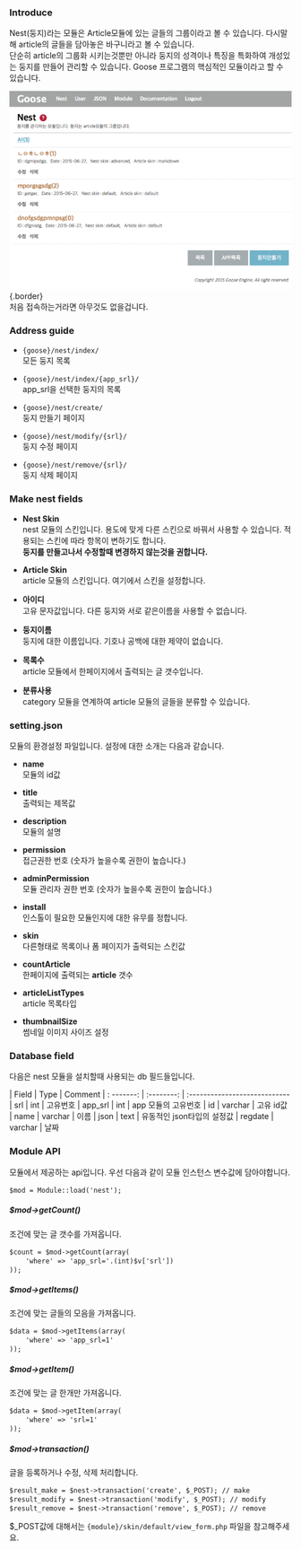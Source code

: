 ### Introduce
Nest(둥지)라는 모듈은 Article모듈에 있는 글들의 그룹이라고 볼 수 있습니다. 다시말해 article의 글들을 담아놓은 바구니라고 볼 수 있습니다.  
단순히 article의 그룹화 시키는것뿐만 아니라 둥지의 성격이나 특징을 특화하여 개성있는 둥지를 만들어 관리할 수 있습니다. Goose 프로그램의 핵심적인 모듈이라고 할 수 있습니다.

![nest index page](./assets/page-001.png) {.border}  
처음 접속하는거라면 아무것도 없을겁니다.


### Address guide
* `{goose}/nest/index/`  
모든 둥지 목록

* `{goose}/nest/index/{app_srl}/`  
app_srl을 선택한 둥지의 목록

* `{goose}/nest/create/`  
둥지 만들기 페이지

* `{goose}/nest/modify/{srl}/`  
둥지 수정 페이지

* `{goose}/nest/remove/{srl}/`  
둥지 삭제 페이지


### Make nest fields
* __Nest Skin__  
nest 모듈의 스킨입니다. 용도에 맞게 다른 스킨으로 바꿔서 사용할 수 있습니다. 적용되는 스킨에 따라 항목이 변하기도 합니다.  
__둥지를 만들고나서 수정할때 변경하지 않는것을 권합니다.__

* __Article Skin__  
article 모듈의 스킨입니다. 여기에서 스킨을 설정합니다.

* __아이디__  
고유 문자값입니다. 다른 둥지와 서로 같은이름을 사용할 수 없습니다.

* __둥지이름__  
둥지에 대한 이름입니다. 기호나 공백에 대한 제약이 없습니다.

* __목록수__  
article 모듈에서 한페이지에서 출력되는 글 갯수입니다.

* __분류사용__  
category 모듈을 연계하여 article 모듈의 글들을 분류할 수 있습니다.


### setting.json
모듈의 환경설정 파일입니다. 설정에 대한 소개는 다음과 같습니다.

* __name__  
모듈의 id값

* __title__  
출력되는 제목값

* __description__  
모듈의 설명

* __permission__  
접근권한 번호 (숫자가 높을수록 권한이 높습니다.)

* __adminPermission__  
모듈 관리자 권한 번호 (숫자가 높을수록 권한이 높습니다.)

* __install__  
인스톨이 필요한 모듈인지에 대한 유무를 정합니다.

* __skin__  
다른형태로 목록이나 폼 페이지가 출력되는 스킨값

* __countArticle__  
한페이지에 출력되는 __article__ 갯수

* __articleListTypes__  
article 목록타입

* __thumbnailSize__  
썸네일 이미지 사이즈 설정


### Database field
다음은 nest 모듈을 설치할때 사용되는 db 필드들입니다.

| Field      | Type       | Comment
| : -------: | :--------: | :----------------------------
| srl        | int        | 고유번호
| app_srl    | int        | app 모듈의 고유번호
| id         | varchar    | 고유 id값
| name       | varchar    | 이름
| json       | text       | 유동적인 json타입의 설정값
| regdate    | varchar    | 날짜


### Module API
모듈에서 제공하는 api입니다. 우선 다음과 같이 모듈 인스턴스 변수값에 담아야합니다.
```
$mod = Module::load('nest');
```

##### $mod->getCount()  
조건에 맞는 글 갯수를 가져옵니다.  
```
$count = $mod->getCount(array(
	'where' => 'app_srl='.(int)$v['srl'])
));
```

##### $mod->getItems()  
조건에 맞는 글들의 모음을 가져옵니다.
```
$data = $mod->getItems(array(
	'where' => 'app_srl=1'
));
```

##### $mod->getItem()  
조건에 맞는 글 한개만 가져옵니다.
```
$data = $mod->getItem(array(
	'where' => 'srl=1'
));
```

##### $mod->transaction()  
글을 등록하거나 수정, 삭제 처리합니다.
```
$result_make = $nest->transaction('create', $_POST); // make
$result_modify = $nest->transaction('modify', $_POST); // modify
$result_remove = $nest->transaction('remove', $_POST); // remove
```  
$\_POST값에 대해서는 `{module}/skin/default/view_form.php` 파일을 참고해주세요.